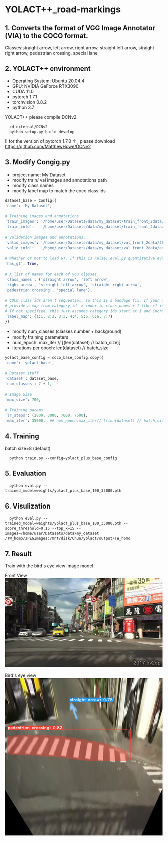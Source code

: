 # YOLACT++_road-markings
  ## 1. Converts the format of VGG Image Annotator (VIA) to the COCO format.
  Classes:straight arrow, left arrow, right arrow, straight left arrow, straight right arrow,  pedestrian crossing, special lane
  ## 2. YOLACT++ environment
  * Operating System: Ubuntu 20.04.4
  * GPU: NVIDIA GeForce RTX3090
  * CUDA 11.0
  * pytorch 1.7.1
  * torchvision 0.8.2
  * python 3.7
  
  YOLACT++ please compile DCNv2
  
      cd external/DCNv2
      python setup.py build develop
      
  !! for the version of pytorch 1.7.0 ↑ , please download https://github.com/MatthewHowe/DCNv2
  ## 3. Modify Congig.py
  * project name: My Dataset
  * modify train/ val images and annotations path
  * modify class names
  * modify label map to match the coco class ids

  ```python
  dataset_base = Config({
  'name': 'My Dataset',

  # Training images and annotations
  'train_images': '/home/user/Datasets/data/my_dataset/train_front_2data/JPEGImages',
  'train_info':   '/home/user/Datasets/data/my_dataset/train_front_2data/annotations.json',

  # Validation images and annotations.
  'valid_images': '/home/user/Datasets/data/my_dataset/val_front_2data/JPEGImages',
  'valid_info':   '/home/user/Datasets/data/my_dataset/val_front_2data/annotations.json',

  # Whether or not to load GT. If this is False, eval.py quantitative evaluation won't work.
  'has_gt': True,

  # A list of names for each of you classes.
  'class_names': ('straight arrow', 'left arrow', 
  'right arrow', 'straight left arrow', 'straight right arrow', 
  'pedestrian crossing', 'special lane'),

  # COCO class ids aren't sequential, so this is a bandage fix. If your ids aren't sequential,
  # provide a map from category_id -> index in class_names + 1 (the +1 is there because it's 1-indexed).
  # If not specified, this just assumes category ids start at 1 and increase sequentially.
  'label_map': {1:1, 2:2, 3:3, 4:4, 5:5, 6:6, 7:7}
  })
  ```

  * modify num_classes (classes number + background)
  * modify training parameters
  * num_epoch: max_iter // [(len(dataset) // batch_size)]
  * iterations per epoch: len(dataset) // batch_size
  ```python 
  yolact_base_config = coco_base_config.copy({
  'name': 'yolact_base',

  # Dataset stuff
  'dataset': dataset_base,
  'num_classes': 7 + 1,

  # Image Size
  'max_size': 700, 
    
  # Training params
  'lr_steps': (2800, 6000, 7000, 7500),
  'max_iter': 35000,  ## num_epoch:max_iter// [(len(dataset) // batch_size)]  []:iterations
  ```
  
  ## 4. Training
  batch size=8 (default)
  
      python train.py --config=yolact_plus_base_config
      
  ## 5. Evaluation
      python eval.py --trained_model=weights/yolact_plus_base_100_35000.pth
      
  ## 6. Visulization
      python eval.py --trained_model=weights/yolact_plus_base_100_35000.pth --score_threshold=0.15 --top_k=15 --images=/home/user/Datasets/data/my_dataset       /TW_homo/JPEGImages:/mnt/disk/Chun/yolact/output/TW_homo
      
  ## 7. Result
  Train with the bird's eye view image model 
  
  Front View
  ![image](https://github.com/yichun-hub/YOLACT_road-markings/blob/main/result/TW_125.png)
  
  Bird's eye view
  ![image](https://github.com/yichun-hub/YOLACT_road-markings/blob/main/result/homo_TW_125.png)
